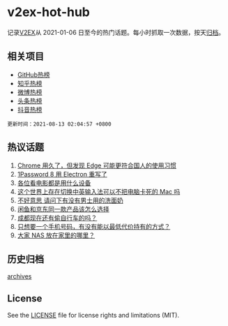 # v2ex-hot-hub

 记录[V2EX](https://www.v2ex.com/)从 2021-01-06 日至今的热门话题。每小时抓取一次数据，按天[归档](archives)。
 
 ## 相关项目

- [GitHub热榜](https://github.com/snaildev/github-hot-hub)
- [知乎热榜](https://github.com/snaildev/zhihu-hot-hub)
- [微博热榜](https://github.com/snaildev/weibo-hot-hub)
- [头条热榜](https://github.com/snaildev/toutiao-hot-hub)
- [抖音热榜](https://github.com/snaildev/douyin-hot-hub)


 `更新时间：2021-08-13 02:04:57 +0800`

## 热议话题

1. [Chrome 用久了，但发现 Edge 可能更符合国人的使用习惯](https://www.v2ex.com/t/795225)
1. [1Password 8 用 Electron 重写了](https://www.v2ex.com/t/795282)
1. [各位看电影都是用什么设备](https://www.v2ex.com/t/795228)
1. [这个世界上存在切换中英输入法可以不把电脑卡死的 Mac 吗](https://www.v2ex.com/t/795259)
1. [不好意思 请问下有没有男士用的洗面奶](https://www.v2ex.com/t/795353)
1. [闲鱼和京东同一款产品该怎么选择](https://www.v2ex.com/t/795283)
1. [成都现在还有偷自行车的吗？](https://www.v2ex.com/t/795295)
1. [只想要一个手机号码，有没有能以最低代价持有的方式？](https://www.v2ex.com/t/795272)
1. [大家 NAS 放在家里的哪里？](https://www.v2ex.com/t/795387)

## 历史归档

[archives](archives)

## License

See the [LICENSE](LICENSE) file for license rights and limitations (MIT).
